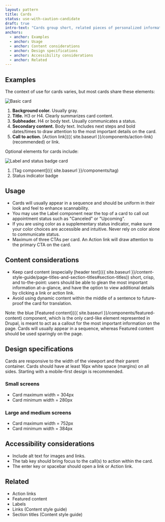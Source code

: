 ```yaml
---
layout: pattern
title: Cards
status: use-with-caution-candidate
draft: true
intro-text: "Cards group short, related pieces of personalized information into a series of discrete containers, similar to physical index or playing cards. The goal of a card is to present a snapshot of information in one digestable chunk with the option to navigate to more detailed content. The user should be able to easily scan a sequence of cards and take action on the most relevant items."
anchors:
  - anchor: Examples
  - anchor: Usage
  - anchor: Content considerations
  - anchor: Design specifications
  - anchor: Accessibility considerations
  - anchor: Related
---
```


## Examples

The context of use for cards varies, but most cards share these elements:

![Basic card](/images/Mini-card-annotations.png) 

1. **Background color.** Usually gray.
2. **Title.** H3 or H4. Clearly summarizes card content.
3. **Subheader.** H4 or body text. Usually communicates a status.
4. **Secondary content.** Body text. Includes next steps and bold dates/times to draw attention to the most important details on the card.
5. **Call to action.** [Action link]({{ site.baseurl }}/components/action-link) (recommended) or link. 

Optional elements for cards include:

![Label and status badge card](/images/Card-label-badge.png) 

1. [Tag component]({{ site.baseurl }}/components/tag)
2. Status indicator badge

## Usage

- Cards will usually appear in a sequence and should be uniform in their look and feel to enhance scannability.
- You may use the Label component near the top of a card to call out appointment status such as "Canceled" or "Upcoming".
- If you are using color as a supplementary status indicator, make sure your color choices are accessible and intuitive. Never rely on color alone to communicate status.
- Maximum of three CTAs per card. An Action link will draw attention to the primary CTA on the card.

## Content considerations

- Keep card content (especially [header text]({{ site.baseurl }}/content-style-guide/page-titles-and-section-titles#section-titles)) short, crisp, and to-the-point: users should be able to glean the most important information at-a-glance, and have the option to view additional details by clicking a link or action link.
- Avoid using dynamic content within the middle of a sentence to future-proof the card for translation.

Note: the blue [Featured content]({{ site.baseurl }}/components/featured-content) component, which is the only card-like element represented in Drupal, is meant to act as a callout for the most important information on the page. Cards will usually appear in a sequence, whereas Featured content should be used sparingly on the page. 

## Design specifications

Cards are responsive to the width of the viewport and their parent container. Cards should have at least 16px white space (margins) on all sides. Starting with a mobile-first design is recommended. 

### Small screens
- Card maximum width = 304px
- Card minimum width = 280px

### Large and medium screens
- Card maximum width = 752px
- Card minimum width = 384px

## Accessibility considerations

- Include alt text for images and links.
- The tab key should bring focus to the call(s) to action within the card. 
- The enter key or spacebar should open a link or Action link.

## Related

- Action links
- Featured content
- Labels
- Links (Content style guide)
- Section titles (Content style guide)

